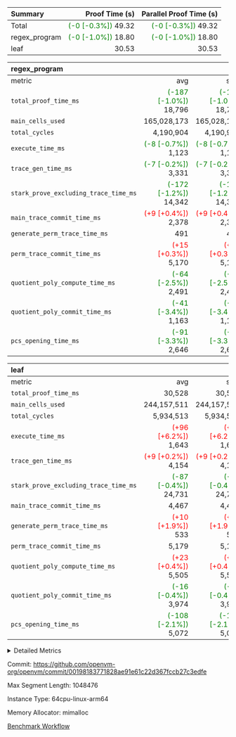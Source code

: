 | Summary | Proof Time (s) | Parallel Proof Time (s) |
|:---|---:|---:|
| Total | <span style='color: green'>(-0 [-0.3%])</span> 49.32 | <span style='color: green'>(-0 [-0.3%])</span> 49.32 |
| regex_program | <span style='color: green'>(-0 [-1.0%])</span> 18.80 | <span style='color: green'>(-0 [-1.0%])</span> 18.80 |
| leaf |  30.53 |  30.53 |


| regex_program |||||
|:---|---:|---:|---:|---:|
|metric|avg|sum|max|min|
| `total_proof_time_ms ` | <span style='color: green'>(-187 [-1.0%])</span> 18,796 | <span style='color: green'>(-187 [-1.0%])</span> 18,796 | <span style='color: green'>(-187 [-1.0%])</span> 18,796 | <span style='color: green'>(-187 [-1.0%])</span> 18,796 |
| `main_cells_used     ` |  165,028,173 |  165,028,173 |  165,028,173 |  165,028,173 |
| `total_cycles        ` |  4,190,904 |  4,190,904 |  4,190,904 |  4,190,904 |
| `execute_time_ms     ` | <span style='color: green'>(-8 [-0.7%])</span> 1,123 | <span style='color: green'>(-8 [-0.7%])</span> 1,123 | <span style='color: green'>(-8 [-0.7%])</span> 1,123 | <span style='color: green'>(-8 [-0.7%])</span> 1,123 |
| `trace_gen_time_ms   ` | <span style='color: green'>(-7 [-0.2%])</span> 3,331 | <span style='color: green'>(-7 [-0.2%])</span> 3,331 | <span style='color: green'>(-7 [-0.2%])</span> 3,331 | <span style='color: green'>(-7 [-0.2%])</span> 3,331 |
| `stark_prove_excluding_trace_time_ms` | <span style='color: green'>(-172 [-1.2%])</span> 14,342 | <span style='color: green'>(-172 [-1.2%])</span> 14,342 | <span style='color: green'>(-172 [-1.2%])</span> 14,342 | <span style='color: green'>(-172 [-1.2%])</span> 14,342 |
| `main_trace_commit_time_ms` | <span style='color: red'>(+9 [+0.4%])</span> 2,378 | <span style='color: red'>(+9 [+0.4%])</span> 2,378 | <span style='color: red'>(+9 [+0.4%])</span> 2,378 | <span style='color: red'>(+9 [+0.4%])</span> 2,378 |
| `generate_perm_trace_time_ms` |  491 |  491 |  491 |  491 |
| `perm_trace_commit_time_ms` | <span style='color: red'>(+15 [+0.3%])</span> 5,170 | <span style='color: red'>(+15 [+0.3%])</span> 5,170 | <span style='color: red'>(+15 [+0.3%])</span> 5,170 | <span style='color: red'>(+15 [+0.3%])</span> 5,170 |
| `quotient_poly_compute_time_ms` | <span style='color: green'>(-64 [-2.5%])</span> 2,491 | <span style='color: green'>(-64 [-2.5%])</span> 2,491 | <span style='color: green'>(-64 [-2.5%])</span> 2,491 | <span style='color: green'>(-64 [-2.5%])</span> 2,491 |
| `quotient_poly_commit_time_ms` | <span style='color: green'>(-41 [-3.4%])</span> 1,163 | <span style='color: green'>(-41 [-3.4%])</span> 1,163 | <span style='color: green'>(-41 [-3.4%])</span> 1,163 | <span style='color: green'>(-41 [-3.4%])</span> 1,163 |
| `pcs_opening_time_ms ` | <span style='color: green'>(-91 [-3.3%])</span> 2,646 | <span style='color: green'>(-91 [-3.3%])</span> 2,646 | <span style='color: green'>(-91 [-3.3%])</span> 2,646 | <span style='color: green'>(-91 [-3.3%])</span> 2,646 |

| leaf |||||
|:---|---:|---:|---:|---:|
|metric|avg|sum|max|min|
| `total_proof_time_ms ` |  30,528 |  30,528 |  30,528 |  30,528 |
| `main_cells_used     ` |  244,157,511 |  244,157,511 |  244,157,511 |  244,157,511 |
| `total_cycles        ` |  5,934,513 |  5,934,513 |  5,934,513 |  5,934,513 |
| `execute_time_ms     ` | <span style='color: red'>(+96 [+6.2%])</span> 1,643 | <span style='color: red'>(+96 [+6.2%])</span> 1,643 | <span style='color: red'>(+96 [+6.2%])</span> 1,643 | <span style='color: red'>(+96 [+6.2%])</span> 1,643 |
| `trace_gen_time_ms   ` | <span style='color: red'>(+9 [+0.2%])</span> 4,154 | <span style='color: red'>(+9 [+0.2%])</span> 4,154 | <span style='color: red'>(+9 [+0.2%])</span> 4,154 | <span style='color: red'>(+9 [+0.2%])</span> 4,154 |
| `stark_prove_excluding_trace_time_ms` | <span style='color: green'>(-87 [-0.4%])</span> 24,731 | <span style='color: green'>(-87 [-0.4%])</span> 24,731 | <span style='color: green'>(-87 [-0.4%])</span> 24,731 | <span style='color: green'>(-87 [-0.4%])</span> 24,731 |
| `main_trace_commit_time_ms` |  4,467 |  4,467 |  4,467 |  4,467 |
| `generate_perm_trace_time_ms` | <span style='color: red'>(+10 [+1.9%])</span> 533 | <span style='color: red'>(+10 [+1.9%])</span> 533 | <span style='color: red'>(+10 [+1.9%])</span> 533 | <span style='color: red'>(+10 [+1.9%])</span> 533 |
| `perm_trace_commit_time_ms` |  5,179 |  5,179 |  5,179 |  5,179 |
| `quotient_poly_compute_time_ms` | <span style='color: red'>(+23 [+0.4%])</span> 5,505 | <span style='color: red'>(+23 [+0.4%])</span> 5,505 | <span style='color: red'>(+23 [+0.4%])</span> 5,505 | <span style='color: red'>(+23 [+0.4%])</span> 5,505 |
| `quotient_poly_commit_time_ms` | <span style='color: green'>(-16 [-0.4%])</span> 3,974 | <span style='color: green'>(-16 [-0.4%])</span> 3,974 | <span style='color: green'>(-16 [-0.4%])</span> 3,974 | <span style='color: green'>(-16 [-0.4%])</span> 3,974 |
| `pcs_opening_time_ms ` | <span style='color: green'>(-108 [-2.1%])</span> 5,072 | <span style='color: green'>(-108 [-2.1%])</span> 5,072 | <span style='color: green'>(-108 [-2.1%])</span> 5,072 | <span style='color: green'>(-108 [-2.1%])</span> 5,072 |



<details>
<summary>Detailed Metrics</summary>

| group | num_segments | keygen_time_ms | commit_exe_time_ms |
| --- | --- | --- | --- |
| regex_program | 1 | 615 | 42 | 

| group | air_name | quotient_deg | interactions | constraints |
| --- | --- | --- | --- | --- |
| leaf | AccessAdapterAir<2> | 4 | 5 | 12 | 
| leaf | AccessAdapterAir<4> | 4 | 5 | 12 | 
| leaf | AccessAdapterAir<8> | 4 | 5 | 12 | 
| leaf | FriReducedOpeningAir | 4 | 35 | 59 | 
| leaf | NativePoseidon2Air<BabyBearParameters>, 1> | 4 | 31 | 302 | 
| leaf | PhantomAir | 4 | 3 | 4 | 
| leaf | ProgramAir | 1 | 1 | 4 | 
| leaf | VariableRangeCheckerAir | 1 | 1 | 4 | 
| leaf | VmAirWrapper<BranchNativeAdapterAir, BranchEqualCoreAir<1> | 2 | 11 | 23 | 
| leaf | VmAirWrapper<JalNativeAdapterAir, JalCoreAir> | 4 | 7 | 6 | 
| leaf | VmAirWrapper<NativeAdapterAir<2, 0>, PublicValuesCoreAir> | 4 | 11 | 23 | 
| leaf | VmAirWrapper<NativeAdapterAir<2, 1>, FieldArithmeticCoreAir> | 4 | 15 | 23 | 
| leaf | VmAirWrapper<NativeLoadStoreAdapterAir<1>, NativeLoadStoreCoreAir<1> | 4 | 15 | 20 | 
| leaf | VmAirWrapper<NativeLoadStoreAdapterAir<4>, NativeLoadStoreCoreAir<4> | 4 | 15 | 20 | 
| leaf | VmAirWrapper<NativeVectorizedAdapterAir<4>, FieldExtensionCoreAir> | 4 | 15 | 23 | 
| leaf | VmConnectorAir | 4 | 3 | 8 | 
| leaf | VolatileBoundaryAir | 4 | 4 | 16 | 
| regex_program | AccessAdapterAir<16> | 2 | 5 | 14 | 
| regex_program | AccessAdapterAir<2> | 2 | 5 | 14 | 
| regex_program | AccessAdapterAir<32> | 2 | 5 | 14 | 
| regex_program | AccessAdapterAir<4> | 2 | 5 | 14 | 
| regex_program | AccessAdapterAir<64> | 2 | 5 | 14 | 
| regex_program | AccessAdapterAir<8> | 2 | 5 | 14 | 
| regex_program | BitwiseOperationLookupAir<8> | 2 | 2 | 4 | 
| regex_program | KeccakVmAir | 2 | 321 | 4,571 | 
| regex_program | MemoryMerkleAir<8> | 2 | 4 | 40 | 
| regex_program | PersistentBoundaryAir<8> | 2 | 3 | 6 | 
| regex_program | PhantomAir | 2 | 3 | 5 | 
| regex_program | Poseidon2PeripheryAir<BabyBearParameters>, 1> | 2 | 1 | 286 | 
| regex_program | ProgramAir | 1 | 1 | 4 | 
| regex_program | RangeTupleCheckerAir<2> | 1 | 1 | 4 | 
| regex_program | VariableRangeCheckerAir | 1 | 1 | 4 | 
| regex_program | VmAirWrapper<Rv32BaseAluAdapterAir, BaseAluCoreAir<4, 8> | 2 | 19 | 43 | 
| regex_program | VmAirWrapper<Rv32BaseAluAdapterAir, LessThanCoreAir<4, 8> | 2 | 17 | 39 | 
| regex_program | VmAirWrapper<Rv32BaseAluAdapterAir, ShiftCoreAir<4, 8> | 2 | 23 | 90 | 
| regex_program | VmAirWrapper<Rv32BranchAdapterAir, BranchEqualCoreAir<4> | 2 | 11 | 25 | 
| regex_program | VmAirWrapper<Rv32BranchAdapterAir, BranchLessThanCoreAir<4, 8> | 2 | 13 | 41 | 
| regex_program | VmAirWrapper<Rv32CondRdWriteAdapterAir, Rv32JalLuiCoreAir> | 2 | 10 | 22 | 
| regex_program | VmAirWrapper<Rv32HintStoreAdapterAir, Rv32HintStoreCoreAir> | 2 | 15 | 17 | 
| regex_program | VmAirWrapper<Rv32JalrAdapterAir, Rv32JalrCoreAir> | 2 | 16 | 20 | 
| regex_program | VmAirWrapper<Rv32LoadStoreAdapterAir, LoadSignExtendCoreAir<4, 8> | 2 | 18 | 33 | 
| regex_program | VmAirWrapper<Rv32LoadStoreAdapterAir, LoadStoreCoreAir<4> | 2 | 17 | 38 | 
| regex_program | VmAirWrapper<Rv32MultAdapterAir, DivRemCoreAir<4, 8> | 2 | 25 | 88 | 
| regex_program | VmAirWrapper<Rv32MultAdapterAir, MulHCoreAir<4, 8> | 2 | 24 | 38 | 
| regex_program | VmAirWrapper<Rv32MultAdapterAir, MultiplicationCoreAir<4, 8> | 2 | 19 | 26 | 
| regex_program | VmAirWrapper<Rv32RdWriteAdapterAir, Rv32AuipcCoreAir> | 2 | 11 | 15 | 
| regex_program | VmConnectorAir | 2 | 3 | 9 | 

| group | air_name | idx | rows | prep_cols | perm_cols | main_cols | cells |
| --- | --- | --- | --- | --- | --- | --- | --- |
| leaf | AccessAdapterAir<2> | 0 | 2,097,152 |  | 16 | 11 | 56,623,104 | 
| leaf | AccessAdapterAir<4> | 0 | 1,048,576 |  | 16 | 13 | 30,408,704 | 
| leaf | AccessAdapterAir<8> | 0 | 131,072 |  | 16 | 17 | 4,325,376 | 
| leaf | FriReducedOpeningAir | 0 | 1,048,576 |  | 76 | 64 | 146,800,640 | 
| leaf | NativePoseidon2Air<BabyBearParameters>, 1> | 0 | 65,536 |  | 36 | 348 | 25,165,824 | 
| leaf | PhantomAir | 0 | 32,768 |  | 8 | 6 | 458,752 | 
| leaf | ProgramAir | 0 | 262,144 |  | 8 | 10 | 4,718,592 | 
| leaf | VariableRangeCheckerAir | 0 | 262,144 | 2 | 8 | 1 | 2,359,296 | 
| leaf | VmAirWrapper<BranchNativeAdapterAir, BranchEqualCoreAir<1> | 0 | 2,097,152 |  | 28 | 23 | 106,954,752 | 
| leaf | VmAirWrapper<JalNativeAdapterAir, JalCoreAir> | 0 | 131,072 |  | 12 | 10 | 2,883,584 | 
| leaf | VmAirWrapper<NativeAdapterAir<2, 0>, PublicValuesCoreAir> | 0 | 64 |  | 16 | 23 | 2,496 | 
| leaf | VmAirWrapper<NativeAdapterAir<2, 1>, FieldArithmeticCoreAir> | 0 | 4,194,304 |  | 20 | 30 | 209,715,200 | 
| leaf | VmAirWrapper<NativeLoadStoreAdapterAir<1>, NativeLoadStoreCoreAir<1> | 0 | 2,097,152 |  | 36 | 25 | 127,926,272 | 
| leaf | VmAirWrapper<NativeLoadStoreAdapterAir<4>, NativeLoadStoreCoreAir<4> | 0 | 65,536 |  | 36 | 34 | 4,587,520 | 
| leaf | VmAirWrapper<NativeVectorizedAdapterAir<4>, FieldExtensionCoreAir> | 0 | 131,072 |  | 20 | 40 | 7,864,320 | 
| leaf | VmConnectorAir | 0 | 2 | 1 | 8 | 4 | 24 | 
| leaf | VolatileBoundaryAir | 0 | 1,048,576 |  | 8 | 11 | 19,922,944 | 

| group | air_name | segment | rows | prep_cols | perm_cols | main_cols | cells |
| --- | --- | --- | --- | --- | --- | --- | --- |
| regex_program | AccessAdapterAir<2> | 0 | 64 |  | 24 | 11 | 2,240 | 
| regex_program | AccessAdapterAir<4> | 0 | 32 |  | 24 | 13 | 1,184 | 
| regex_program | AccessAdapterAir<8> | 0 | 131,072 |  | 24 | 17 | 5,373,952 | 
| regex_program | BitwiseOperationLookupAir<8> | 0 | 65,536 | 3 | 8 | 2 | 655,360 | 
| regex_program | KeccakVmAir | 0 | 32 |  | 1,288 | 3,164 | 142,464 | 
| regex_program | MemoryMerkleAir<8> | 0 | 131,072 |  | 20 | 32 | 6,815,744 | 
| regex_program | PersistentBoundaryAir<8> | 0 | 131,072 |  | 12 | 20 | 4,194,304 | 
| regex_program | PhantomAir | 0 | 512 |  | 12 | 6 | 9,216 | 
| regex_program | Poseidon2PeripheryAir<BabyBearParameters>, 1> | 0 | 16,384 |  | 8 | 300 | 5,046,272 | 
| regex_program | ProgramAir | 0 | 131,072 |  | 8 | 10 | 2,359,296 | 
| regex_program | RangeTupleCheckerAir<2> | 0 | 524,288 | 2 | 8 | 1 | 4,718,592 | 
| regex_program | VariableRangeCheckerAir | 0 | 262,144 | 2 | 8 | 1 | 2,359,296 | 
| regex_program | VmAirWrapper<Rv32BaseAluAdapterAir, BaseAluCoreAir<4, 8> | 0 | 2,097,152 |  | 80 | 36 | 243,269,632 | 
| regex_program | VmAirWrapper<Rv32BaseAluAdapterAir, LessThanCoreAir<4, 8> | 0 | 65,536 |  | 40 | 37 | 5,046,272 | 
| regex_program | VmAirWrapper<Rv32BaseAluAdapterAir, ShiftCoreAir<4, 8> | 0 | 262,144 |  | 52 | 53 | 27,525,120 | 
| regex_program | VmAirWrapper<Rv32BranchAdapterAir, BranchEqualCoreAir<4> | 0 | 524,288 |  | 48 | 26 | 38,797,312 | 
| regex_program | VmAirWrapper<Rv32BranchAdapterAir, BranchLessThanCoreAir<4, 8> | 0 | 262,144 |  | 56 | 32 | 23,068,672 | 
| regex_program | VmAirWrapper<Rv32CondRdWriteAdapterAir, Rv32JalLuiCoreAir> | 0 | 131,072 |  | 44 | 18 | 8,126,464 | 
| regex_program | VmAirWrapper<Rv32HintStoreAdapterAir, Rv32HintStoreCoreAir> | 0 | 16,384 |  | 36 | 26 | 1,015,808 | 
| regex_program | VmAirWrapper<Rv32JalrAdapterAir, Rv32JalrCoreAir> | 0 | 131,072 |  | 36 | 28 | 8,388,608 | 
| regex_program | VmAirWrapper<Rv32LoadStoreAdapterAir, LoadSignExtendCoreAir<4, 8> | 0 | 1,024 |  | 76 | 35 | 113,664 | 
| regex_program | VmAirWrapper<Rv32LoadStoreAdapterAir, LoadStoreCoreAir<4> | 0 | 2,097,152 |  | 72 | 40 | 234,881,024 | 
| regex_program | VmAirWrapper<Rv32MultAdapterAir, DivRemCoreAir<4, 8> | 0 | 128 |  | 104 | 57 | 20,608 | 
| regex_program | VmAirWrapper<Rv32MultAdapterAir, MulHCoreAir<4, 8> | 0 | 256 |  | 100 | 39 | 35,584 | 
| regex_program | VmAirWrapper<Rv32MultAdapterAir, MultiplicationCoreAir<4, 8> | 0 | 65,536 |  | 80 | 31 | 7,274,496 | 
| regex_program | VmAirWrapper<Rv32RdWriteAdapterAir, Rv32AuipcCoreAir> | 0 | 65,536 |  | 28 | 21 | 3,211,264 | 
| regex_program | VmConnectorAir | 0 | 2 | 1 | 12 | 4 | 32 | 

| group | idx | trace_gen_time_ms | total_proof_time_ms | total_cycles | total_cells | stark_prove_excluding_trace_time_ms | quotient_poly_compute_time_ms | quotient_poly_commit_time_ms | perm_trace_commit_time_ms | pcs_opening_time_ms | main_trace_commit_time_ms | main_cells_used | generate_perm_trace_time_ms | execute_time_ms |
| --- | --- | --- | --- | --- | --- | --- | --- | --- | --- | --- | --- | --- | --- | --- |
| leaf | 0 | 4,154 | 30,528 | 5,934,513 | 750,717,400 | 24,731 | 5,505 | 3,974 | 5,179 | 5,072 | 4,467 | 244,157,511 | 533 | 1,643 | 

| group | segment | trace_gen_time_ms | total_proof_time_ms | total_cycles | total_cells | stark_prove_excluding_trace_time_ms | quotient_poly_compute_time_ms | quotient_poly_commit_time_ms | perm_trace_commit_time_ms | pcs_opening_time_ms | main_trace_commit_time_ms | main_cells_used | generate_perm_trace_time_ms | execute_time_ms |
| --- | --- | --- | --- | --- | --- | --- | --- | --- | --- | --- | --- | --- | --- | --- |
| regex_program | 0 | 3,331 | 18,796 | 4,190,904 | 632,452,480 | 14,342 | 2,491 | 1,163 | 5,170 | 2,646 | 2,378 | 165,028,173 | 491 | 1,123 | 

</details>


Commit: https://github.com/openvm-org/openvm/commit/00198183771828ae91e61c22d367fccb27c3edfe

Max Segment Length: 1048476

Instance Type: 64cpu-linux-arm64

Memory Allocator: mimalloc

[Benchmark Workflow](https://github.com/openvm-org/openvm/actions/runs/12837230907)
